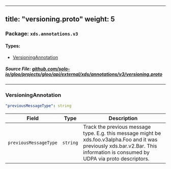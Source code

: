 
---
title: "versioning.proto"
weight: 5
---

<!-- Code generated by solo-kit. DO NOT EDIT. -->


### Package: `xds.annotations.v3` 
#### Types:


- [VersioningAnnotation](#versioningannotation)
  



##### Source File: [github.com/solo-io/gloo/projects/gloo/api/external/xds/annotations/v3/versioning.proto](https://github.com/solo-io/gloo/blob/master/projects/gloo/api/external/xds/annotations/v3/versioning.proto)





---
### VersioningAnnotation



```yaml
"previousMessageType": string

```

| Field | Type | Description |
| ----- | ---- | ----------- | 
| `previousMessageType` | `string` | Track the previous message type. E.g. this message might be xds.foo.v3alpha.Foo and it was previously xds.bar.v2.Bar. This information is consumed by UDPA via proto descriptors. |





<!-- Start of HubSpot Embed Code -->
<script type="text/javascript" id="hs-script-loader" async defer src="//js.hs-scripts.com/5130874.js"></script>
<!-- End of HubSpot Embed Code -->
